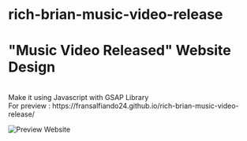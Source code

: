 # rich-brian-music-video-release
<h1>"Music Video Released" Website Design</h1> <br>
Make it using Javascript with GSAP Library <br>
For preview : https://fransalfiando24.github.io/rich-brian-music-video-release/


![Preview Website](https://user-images.githubusercontent.com/80236079/162561026-a0507fa7-3369-4ce7-90e4-e639a49339fe.JPG)
